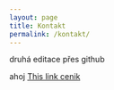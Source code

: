 ```yaml
---
layout: page
title: Kontakt
permalink: /kontakt/
---
```


druhá editace přes github

ahoj [This link cenik]({{site.baseurl}}/cenik) 
